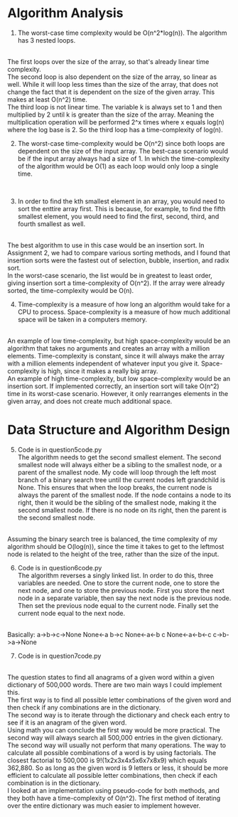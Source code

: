 # Algorithm Analysis
1. The worst-case time complexity would be O(n^2*log(n)). The algorithm has 3 nested loops.  
<br>
The first loops over the size of the array, so that's already linear time complexity.  
<br>
The second loop is also dependent on the size of the array, so linear as well. While it will loop less times than the size of the array, that does not change the fact that it is dependent on the size of the given array. This makes at least O(n^2) time.  
<br>
The third loop is not linear time. The variable k is always set to 1 and then multiplied by 2 until k is greater than the size of the array. Meaning the multiplication operation will be performed 2^x times where x equals log(n) where the log base is 2. So the third loop has a time-complexity of log(n).  
<br>

2. The worst-case time-complexity would be O(n^2) since both loops are dependent on the size of the input array. The best-case scenario would be if the input array always had a size of 1. In which the time-complexity of the algorithm would be O(1) as each loop would only loop a single time.  
<br>

3. In order to find the kth smallest element in an array, you would need to sort the enttire array first. This is because, for example, to find the fifth smallest element, you would need to find the first, second, third, and fourth smallest as well.  
<br>
The best algorithm to use in this case would be an insertion sort. In Assignment 2, we had to compare various sorting methods, and I found that insertion sorts were the fastest out of selection, bubble, insertion, and radix sort.  
<br>
In the worst-case scenario, the list would be in greatest to least order, giving insertion sort a time-complexity of O(n^2). If the array were already sorted, the time-complexity would be O(n).  
<br>

4. Time-complexity is a measure of how long an algorithm would take for a CPU to process. Space-complexity is a measure of how much additional space will be taken in a computers memory.  
<br>
An example of low time-complexity, but high space-complexity would be an algorithm that takes no arguments and creates an array with a million elements. Time-complexity is constant, since it will always make the array with a million elements independent of whatever input you give it. Space-complexity is high, since it makes a really big array.  
<br>
An example of high time-complexity, but low space-complexity would be an insertion sort. If implemented correctly, an insertion sort will take O(n^2) time in its worst-case scenario. However, it only rearranges elements in the given array, and does not create much additional space.  
<br>

# Data Structure and Algorithm Design
5. Code is in question5code.py  
The algorithm needs to get the second smallest element. The second smallest node will always either be a sibling to the smallest node, or a parent of the smallest node. My code will loop through the left most branch of a binary search tree until the current nodes left grandchild is None. This ensures that when the loop breaks, the current node is always the parent of the smallest node. If the node contains a node to its right, then it would be the sibling of the smallest node, making it the second smallest node. If there is no node on its right, then the parent is the second smallest node.  
<br>
Assuming the binary search tree is balanced, the time complexity of my algorithm should be O(log(n)), since the time it takes to get to the leftmost node is related to the height of the tree, rather than the size of the input.  
<br>

6. Code is in question6code.py  
The algorithm reverses a singly linked list. In order to do this, three variables are needed. One to store the current node, one to store the next node, and one to store the previous node. First you store the next node in a separate variable, then say the next node is the previous node. Then set the previous node equal to the current node. Finally set the current node equal to the next node.  
<br>
Basically:  
a->b->c->None  
None<-a b->c  
None<-a<-b c  
None<-a<-b<-c  
c->b->a->None  
<br>

7. Code is in question7code.py  
<br>
The question states to find all anagrams of a given word within a given dictionary of 500,000 words. There are two main ways I could implement this.  
<br>
The first way is to find all possible letter combinations of the given word and then check if any combinations are in the dictionary.  
<br>
The second way is to iterate through the dictionary and check each entry to see if it is an anagram of the given word.  
<br>
Using math you can conclude the first way would be more practical. The second way will always search all 500,000 entries in the given dictionary. The second way will usually not perform that many operations. The way to calculate all possible combinations of a word is by using factorials. The closest factorial to 500,000 is 9!(1x2x3x4x5x6x7x8x9) which equals 362,880. So as long as the given word is 9 letters or less, it should be more efficient to calculate all possible letter combinations, then check if each combination is in the dictionary.
<br>
I looked at an implementation using pseudo-code for both methods, and they both have a time-complexity of O(n^2). The first method of iterating over the entire dictionary was much easier to implement however.